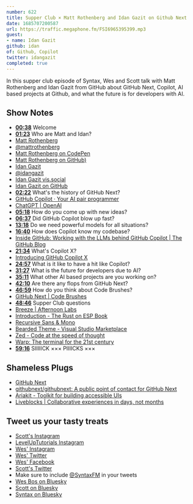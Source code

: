 ```yaml
---
number: 622
title: Supper Club × Matt Rothenberg and Idan Gazit on Github Next
date: 1685707200587
url: https://traffic.megaphone.fm/FSI6965395399.mp3
guest: 
- name: Idan Gazit
github: idan
of: Github, Copilot
twitter: idangazit
completed: true
---
```


In this supper club episode of Syntax, Wes and Scott talk with Matt Rothenberg and Idan Gazit from GitHub about GitHub Next, Copilot, AI based projects at Github, and what the future is for developers with AI.

## Show Notes

- **[00:38](#t=00:38)** Welcome
- **[01:23](#t=01:23)** Who are Matt and Idan?
- [Matt Rothenberg](https://mattrothenberg.com/)
- [@mattrothenberg](https://twitter.com/mattrothenberg)
- [Matt Rothenberg on CodePen](https://codepen.io/mattrothenberg)
- [Matt Rothenberg on GitHub)](https://github.com/mattrothenberg)
- [Idan Gazit](https://gazit.me/)
- [@idangazit](https://twitter.com/idangazit)
- [Idan Gazit vis.social](https://vis.social/@idan)
- [Idan Gazit on GitHub](https://github.com/idan)
- **[02:22](#t=02:22)** What's the history of GitHub Next?
- [GitHub Copilot · Your AI pair programmer](https://github.com/features/copilot)
- [ChatGPT | OpenAI](https://chat.openai.com/auth/login?next=/)
- **[05:18](#t=05:18)** How do you come up with new ideas?
- **[06:37](#t=06:37)** Did GitHub Copilot blow up fast?
- **[13:18](#t=13:18)** Do we need powerful models for all situations?
- **[16:40](#t=16:40)** How does Copilot know my codebase?
- [Inside GitHub: Working with the LLMs behind GitHub Copilot | The GitHub Blog](https://github.blog/2023-05-17-inside-github-working-with-the-llms-behind-github-copilot/)
- **[21:34](#t=21:34)** What's Copilot X?
- [Introducing GitHub Copilot X](https://github.com/features/preview/copilot-x)
- **[24:57](#t=24:57)** What is it like to have a hit like Copilot?
- **[31:27](#t=31:27)** What is the future for developers due to AI?
- **[35:11](#t=35:11)** What other AI based projects are you working on?
- **[42:10](#t=42:10)** Are there any flops from GitHub Next?
- **[46:59](#t=46:59)** How do you think about Code Brushes?
- [GitHub Next | Code Brushes](https://githubnext.com/projects/code-brushes/)
- **[48:46](#t=48:46)** Supper Club questions
- [Breeze | Afternoon Labs](https://www.afternoonlabs.com/breeze/)
- [Introduction - The Rust on ESP Book](https://esp-rs.github.io/book/)
- [Recursive Sans & Mono](https://www.recursive.design/)
- [Bearded Theme - Visual Studio Marketplace](https://marketplace.visualstudio.com/items?itemName=BeardedBear.beardedtheme)
- [Zed - Code at the speed of thought](https://zed.dev/)
- [Warp: The terminal for the 21st century](https://www.warp.dev/)
- **[59:16](#t=59:16)** SIIIIICK ××× PIIIICKS ×××

## Shameless Plugs

- [GitHub Next](https://githubnext.com/)
- [githubnext/githubnext: A public point of contact for GitHub Next](https://github.com/githubnext/githubnext)
- [Ariakit - Toolkit for building accessible UIs](https://ariakit.org/)
- [Liveblocks | Collaborative experiences in days, not months](https://liveblocks.io/)

## Tweet us your tasty treats

- [Scott's Instagram](https://www.instagram.com/stolinski/)
- [LevelUpTutorials Instagram](https://www.instagram.com/LevelUpTutorials/)
- [Wes' Instagram](https://www.instagram.com/wesbos/)
- [Wes' Twitter](https://twitter.com/wesbos)
- [Wes' Facebook](https://www.facebook.com/wesbos.developer)
- [Scott's Twitter](https://twitter.com/stolinski)
- Make sure to include [@SyntaxFM](https://twitter.com/SyntaxFM) in your tweets
- [Wes Bos on Bluesky](https://bsky.app/profile/syntax.fm/wesbos.com)
- [Scott on Bluesky](https://bsky.app/profile/tolin.ski)
- [Syntax on Bluesky](https://bsky.app/profile/syntax.fm)
